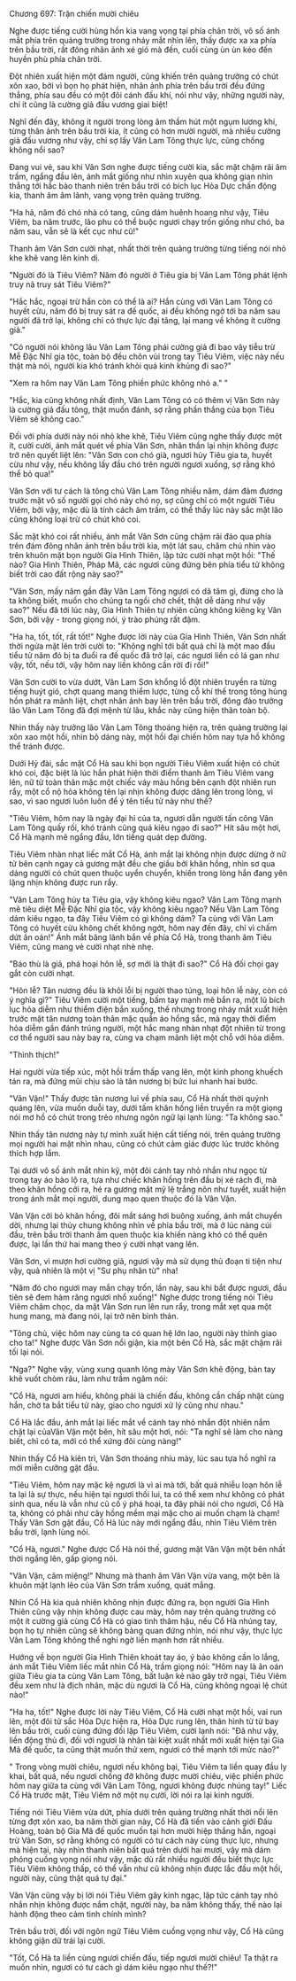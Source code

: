 




Chương 697: Trận chiến mười chiêu


Nghe được tiếng cười hùng hồn kia vang vọng tại phía chân trời, vô số ánh mắt phía trên quảng trường trong nháy mắt nhìn lên, thấy được xa xa phía trên bầu trời, rất đông nhân ảnh xé gió mà đến, cuối cùng ùn ùn kéo đến huyền phù phía chân trời.

Đột nhiên xuất hiện một đám người, cũng khiến trên quảng trường có chút xôn xao, bởi vì bọn họ phát hiện, nhân ảnh phía trên bầu trời đều đứng thẳng, phía sau đều có một đôi cánh đấu khí, nói như vậy, những người này, chí ít cũng là cường giả đấu vương giai biệt!

Nghĩ đến đây, không ít người trong lòng âm thầm hút một ngụm lương khí, từng thân ảnh trên bầu trời kia, ít cũng có hơn mười người, mà nhiều cường giả đấu vương như vậy, chỉ sợ lấy Vân Lam Tông thực lực, cũng chống không nổi sao?

Đang vui vẻ, sau khi Vân Sơn nghe được tiếng cười kia, sắc mặt chậm rãi âm trầm, ngẩng đầu lên, ánh mắt giống như nhìn xuyên qua không gian nhìn thẳng tới hắc bào thanh niên trên bầu trời có bích lục Hỏa Dực chấn động kia, thanh âm âm lãnh, vang vọng trên quảng trường.

"Ha hả, năm đó chó nhà có tang, cũng dám huênh hoang như vậy, Tiêu Viêm, ba năm trước, lão phu có thể buộc ngươi chạy trốn giống như chó, ba năm sau, vẫn sẽ là kết cục như cũ!"

Thanh âm Vân Sơn cười nhạt, nhất thời trên quảng trường từng tiếng nói nhỏ khe khẽ vang lên kinh dị.

"Người đó là Tiêu Viêm? Năm đó người ở Tiêu gia bị Vân Lam Tông phát lệnh truy nã truy sát Tiêu Viêm?"

"Hắc hắc, ngoại trừ hắn còn có thể là ai? Hắn cùng với Vân Lam Tông có huyết cừu, năm đó bị truy sát ra đế quốc, ai đều không ngờ tới ba năm sau người đã trở lại, không chỉ có thực lực đại tăng, lại mang về không ít cường giả."

"Có người nói không lâu Vân Lam Tông phái cường giả đi bao vây tiễu trừ Mễ Đặc Nhĩ gia tộc, toàn bộ đều chôn vùi trong tay Tiêu Viêm, việc này nếu thật mà nói, người kia khó tránh khỏi quá kinh khủng đi sao?"

"Xem ra hôm nay Vân Lam Tông phiền phức không nhỏ a." "

"Hắc, kia cũng không nhất định, Vân Lam Tông có có thêm vị Vân Sơn này là cường giả đấu tông, thật muốn đánh, sợ rằng phần thắng của bọn Tiêu Viêm sẽ không cao."

Đối với phía dưới này nói nhỏ khe khẽ, Tiêu Viêm cũng nghe thấy được một ít, cười cười, ánh mắt quét về phía Vân Sơn, nhãn thần lại nhịn không được trở nên quyết liệt lên: "Vân Sơn con chó già, ngươi hủy Tiêu gia ta, huyết cừu như vậy, nếu không lấy đầu chó trên người ngươi xuống, sợ rằng khó thể bỏ qua!"

Vân Sơn với tư cách là tông chủ Vân Lam Tông nhiều năm, dám đảm đương trước mặt vô số người gọi chó này chó nọ, sợ cũng chỉ có một người Tiêu Viêm, bởi vậy, mặc dù là tính cách âm trầm, có thể thấy lúc này sắc mặt lão cũng không loại trừ có chút khó coi.

Sắc mặt khó coi rất nhiều, ánh mắt Vân Sơn cũng chậm rãi đảo qua phía trên đám đông nhân ảnh trên bầu trời kia, một lát sau, chăm chú nhìn vào trên khuôn mặt bọn người Gia Hình Thiên, lập tức cười nhạt một hồi: "Thế nào? Gia Hình Thiên, Pháp Mã, các ngươi cũng đứng bên phía tiểu tử không biết trời cao đất rộng này sao?"

"Vân Sơn, mấy năm gần đây Vân Lam Tông ngươi có dã tâm gì, đừng cho là ta không biết, muốn cho chúng ta ngồi chờ chết, thật dễ dàng như vậy sao?" Nếu đã tới lúc này, Gia Hình Thiên tự nhiên cũng không kiêng kỵ Vân Sơn, bởi vậy - trong giọng nói, ý trào phúng rất đậm.

"Ha ha, tốt, tốt, rất tốt!" Nghe được lời này của Gia Hình Thiên, Vân Sơn nhất thời ngửa mặt lên trời cười to: "Không nghĩ tới bất quá chỉ là một mao đầu tiểu tử năm đó bị ta đuổi ra đế quốc đã trở lại, các ngươi liền có lá gan như vậy, tốt, nếu tới, vậy hôm nay liền không cần rời đi rồi!"

Vân Sơn cười to vừa dướt, Vân Lam Sơn khổng lồ đột nhiên truyền ra từng tiếng huýt gió, chợt quang mang thiểm lược, từng cỗ khí thế trong tông hùng hồn phát ra mãnh liệt, chợt nhân ảnh bay lên trên bầu trời, đông đảo trưởng lão Vân Lam Tông đã đợi mệnh từ lâu, khắc này cũng hiện thân toàn bộ.

Nhìn thấy này trưởng lão Vân Lam Tông thoáng hiện ra, trên quảng trường lại xôn xao một hồi, nhìn bộ dáng này, một hồi đại chiến hôm nay tựa hồ không thể tránh được.

Dưới Hỷ đài, sắc mặt Cổ Hà sau khi bọn người Tiêu Viêm xuất hiện có chút khó coi, đặc biệt là lúc hắn phát hiện thời điểm thanh âm Tiêu Viêm vang lên, nữ tử toàn thân mặc một chiếc váy màu hồng bên cạnh đột nhiên run rẩy, một cổ nộ hỏa không tên lại nhịn không được dâng lên trong lòng, vì sao, vì sao ngươi luôn luôn để ý tên tiểu tử này như thế?

"Tiêu Viêm, hôm nay là ngày đại hỉ của ta, ngươi dẫn người tấn công Vân Lam Tông quấy rối, khó tránh cũng quá kiêu ngạo đi sao?" Hít sâu một hơi, Cổ Hà mạnh mẽ ngẩng đầu, lớn tiếng quát dẹp đường.

Tiêu Viêm nhàn nhạt liếc mắt Cổ Hà, ánh mắt lại không nhịn được dừng ở nữ tử bên cạnh ngay cả gương mặt đều che giấu bởi khăn hồng, nhìn sơ qua dáng người có chút quen thuộc uyển chuyển, khiến trong lòng hắn đang yên lặng nhịn không được run rẩy.

"Vân Lam Tông hủy ta Tiêu gia, vậy không kiêu ngạo? Vân Lam Tông mạnh mẽ tiêu diệt Mễ Đặc Nhĩ gia tộc, vậy không kiêu ngạo? Nếu Vân Lam Tông dám kiêu ngạo, ta đây Tiêu Viêm có gì không dám? Ta cùng với Vân Lam Tông có huyết cừu không chết không ngớt, hôm nay đến đây, chỉ vì chấm dứt ân oán!" Ánh mắt băng lãnh bắn về phía Cổ Hà, trong thanh âm Tiêu Viêm, cũng mang vẻ cười nhạt nhè nhẹ.

"Báo thù là giả, phá hoại hôn lễ, sợ mới là thật đi sao?" Cổ Hà đối chọi gay gắt còn cười nhạt.

"Hôn lễ? Tân nương đều là khôi lỗi bị người thao túng, loại hôn lễ này, còn có ý nghĩa gì?" Tiêu Viêm cười một tiếng, bấm tay mạnh mẽ bắn ra, một lũ bích lục hỏa diễm như thiểm điện bắn xuống, thế nhưng trong nháy mắt xuất hiện trước mặt tân nương toàn thân mặc quần áo hồng sắc, mà ngay thời điểm hỏa diễm gần đánh trúng người, một hắc mang nhàn nhạt đột nhiên từ trong cơ thể người sau này bay ra, cùng va chạm mãnh liệt một chỗ với hỏa diễm.

"Thình thịch!"

Hai người vừa tiếp xúc, một hồi trầm thấp vang lên, một kình phong khuếch tán ra, mà đứng mũi chịu sào là tân nương bị bức lui nhanh hai bước.

"Vân Vận!" Thấy được tân nương lui về phía sau, Cổ Hà nhất thời quýnh quáng lên, vừa muốn duỗi tay, dưới tấm khăn hồng liền truyền ra một giọng nói mơ hồ có chút trong trẻo nhưng ngôn ngữ lại lạnh lùng: "Ta không sao."

Nhìn thấy tân nương này tự mình xuất hiện cất tiếng nói, trên quảng trường mọi người hai mặt nhìn nhau, cũng có chút cảm giác được lúc trước không thích hợp lắm.

Tại dưới vô số ánh mắt nhìn kỹ, một đôi cánh tay nhỏ nhắn như ngọc từ trong tay áo bào lộ ra, tựa như chiếc khăn hồng trên đầu bị xé rách đi, mà theo khăn hồng cởi ra, hé ra gương mặt mỹ lệ trắng nõn như tuyết, xuất hiện trong ánh mắt mọi người, dung mạo quen thuộc đó là Vân Vận.

Vân Vận cởi bỏ khăn hồng, đôi mắt sáng hơi buông xuống, ánh mắt chuyển dời, nhưng lại thủy chung không nhìn về phía bầu trời, mà ở lúc nàng cúi đầu, trên bầu trời thanh âm quen thuộc kia khiến nàng khó có thể quên được, lại lần thứ hai mang theo ý cười nhạt vang lên.

Vân Sơn, vì mượn hơi cường giả, ngươi vậy mà sử dụng thủ đoạn ti tiện như vậy, quả nhiên là một vị "Sư phụ nhân từ" nha!

"Năm đó cho ngươi may mắn chạy trốn, lần này, sau khi bắt được ngươi, đầu tiên sẽ đem hàm răng ngươi nhổ xuống!" Nghe được trong tiếng nói Tiêu Viêm châm chọc, da mặt Vân Sơn run lên run rẩy, trong mắt xẹt qua một hung mang, mà đang nói, lại trở nên bình thản.

"Tông chủ, việc hôm nay cùng ta có quan hệ lớn lao, người này thỉnh giao cho ta!" Nghe được Vân Sơn nổi giận, kia một bên Cổ Hà, sắc mặt chậm rãi tối lại nói.

"Nga?" Nghe vậy, vùng xung quanh lông mày Vân Sơn khẽ động, bàn tay khẽ vuốt chòm râu, làm như trầm ngâm nói:

"Cổ Hà, ngươi am hiểu, không phải là chiến đấu, không cần chấp nhặt cùng hắn, chờ ta bắt tiểu tử này, giao cho ngươi xử lý cũng như nhau."

Cổ Hà lắc đầu, ánh mắt lại liếc mắt về cánh tay nhỏ nhắn đột nhiên nắm chặt lại củaVân Vận một bên, hít sâu một hơi, nói: "Ta nghĩ sẽ làm cho nàng biết, chỉ có ta, mới có thể xứng đôi cùng nàng!"

Nhìn thấy Cổ Hà kiên trì, Vân Sơn thoáng nhíu mày, lúc sau tựa hồ nghĩ ra mới miễn cưỡng gật đầu.

"Tiêu Viêm, hôm nay mặc kệ ngươi là vì ai mà tới, bất quá nhiễu loạn hôn lễ ta lại là sự thực, nếu hiện tại ngươi thối lui, ta có thể xem như không có phát sinh qua, nếu là vẫn như cũ cố ý phá hoại, ta đây phải nói cho ngươi, Cổ Hà ta, không có phải như cây hồng mềm mại mặc cho ai muốn chạm là chạm! Thấy Vân Sơn gật đầu, Cổ Hà lúc này mới ngẩng đầu, nhìn Tiêu Viêm trên bầu trời, lạnh lùng nói.

"Cổ Hà, ngươi." Nghe được Cổ Hà nói thế, gương mặt Vân Vận một bên nhất thời ngẩng lên, gấp giọng nói.

"Vân Vận, câm miệng!" Nhưng mà thanh âm Vân Vận vừa vang, một bên là khuôn mặt lạnh lẽo của Vân Sơn trầm xuống, quát mắng.

Nhìn Cổ Hà kia quả nhiên không nhịn được đứng ra, bọn người Gia Hình Thiên cũng vậy nhịn không được cau mày, hôm nay trên quảng trường có một ít cường giả cùng Cổ Hà có giao tình thâm hậu, nếu Cổ Hà nhúng tay, bọn họ tự nhiên cũng sẽ không bàng quan đứng nhìn, nói như vậy, thực lực Vân Lam Tông không thể nghi ngờ liền mạnh hơn rất nhiều.

Hướng về bọn người Gia Hình Thiên khoát tay áo, ý bảo không cần lo lắng, ánh mắt Tiêu Viêm liếc mắt nhìn Cổ Hà, trầm giọng nói: "Hôm nay là ân oán giữa Tiêu gia ta cùng Vân Lam Tông, bất luận kẻ nào gây trở ngại, Tiêu Viêm đều xem như là địch nhân, mặc dù ngươi là Cổ Hà, cũng không ngoại lệ chút nào!"

"Ha ha, tốt!" Nghe được lời này Tiêu Viêm, Cổ Hà cười nhạt một hồi, vai run lên, một đôi tử sắc Hỏa Dực hiện ra, Hỏa Dực rung lên, thân hình từ từ bay lên bầu trời, cuối cùng đứng đối lập Tiêu Viêm, cười lạnh nói: "Đã như vậy, liền động thủ đi, đối với ngươi là nhân tài kiệt xuất nhất mới xuất hiện tại Gia Mã đế quốc, ta cũng thật muốn thử xem, ngươi có thể mạnh tới mức nào?"

" Trong vòng mười chiêu, ngươi nếu không bại, Tiêu Viêm ta liền quay đầu ly khai, bất quá, nếu ngươi chống đỡ không được mười chiêu, việc phiền phức hôm nay giữa ta cùng với Vân Lam Tông, ngươi không được nhúng tay!" Liếc Cổ Hà trước mặt, Tiêu Viêm nở một nụ cười, lời nói ra lại kinh người.

Tiếng nói Tiêu Viêm vừa dứt, phía dưới trên quảng trường nhất thời nổi lên từng đợt xôn xao, ba năm thời gian này, Cổ Hà đã tiến vào cảnh giới Đấu Hoàng, toàn bộ Gia Mã đế quốc muốn tại hơn mười hiệp thắng hắn, ngoại trừ Vân Sơn, sợ rằng không có người có tư cách này cùng thực lực, nhưng mà hiện tại, này nhìn thanh niên bất quá trên dưới hai mươi, vậy mà dám phóng cuồng vọng nói như vậy, mặc dù rất nhiều người đều biết thực lực Tiêu Viêm không thấp, có thể vẫn như cũ không nhịn được lắc đầu một hồi, người này, cũng thật quá tự đại."

Vân Vận cũng vậy bị lời nói Tiêu Viêm gây kinh ngạc, lập tức cánh tay nhỏ nhắn nhịn không được nắm chặt, người này, ba năm không thấy, thế nào lại hành động theo cảm tình chính mình?

Trên bầu trời, đối với ngôn ngữ Tiêu Viêm cuồng vọng như vậy, Cổ Hà cũng không giận dữ trái lại cười.

"Tốt, Cổ Hà ta liền cùng ngươi chiến đấu, tiếp ngươi mười chiêu! Ta thật ra muốn nhìn, ngươi có tư cách gì dám kiêu ngạo như thế?!"




